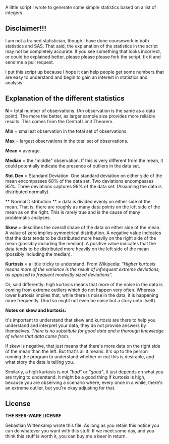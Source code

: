 A little script I wrote to generate some simple statistics based on a list of integers.

## Disclaimer!!!

I am not a trained statistician, though I have done coursework in both statistics and SAS. That said, the explanation of the statistics in the script may not be completely accurate. If you see something that looks incorrect, or could be explained better, please please please fork the script, fix it and send me a pull request.

I put this script up because I hope it can help people get some numbers that are easy to understand and begin to gain an interest in statistics and analysis.

## Explanation of the different statistics

**N** = total number of observations. (An observation is the same as a data point). The more the better, as larger sample size provides more reliable results. This comes from the Central Limit Theorem.

**Min** = smallest observation in the total set of observations.

**Max** = largest observations in the total set of observations.

**Mean** = average.

**Median** = the "middle" observation. If this is very different from the mean, it could potentially indicate the presence of outliers in the data set.

**Std. Dev** = Standard Deviation. One standard deviation on either side of the mean encompasses 68% of the data set. Two deviations encompasses 95%. Three deviations captures 99% of the data set. (Assuming the data is distributed normally).

** Normal Distribution ** = data is divided evenly on either side of the mean. That is, there are roughly as many data points on the left side of the mean as on the right. This is rarely true and is the cause of many problematic analyses.

**Skew** = describes the overall shape of the data on either side of the mean. A value of zero implies symmetrical distribution. A negative value indicates that the data tends to be distributed more heavily on the right side of the mean (possibly including the median). A positive value indicates that the data tends to be distributed more heavily on the left side of the mean (possibly including the median).

**Kurtosis** = a little tricky to understand. From Wikipedia: *"Higher kurtosis means more of the variance is the result of infrequent extreme deviations, as opposed to frequent modestly sized deviations".*

Or, said differently: high kurtosis means that more of the noise in the data is coming from extreme outliers which do not happen very often. Whereas lower kurtosis implies that, while there is noise in the data, it is happening more frequently. (And so might not even be noise but a story unto itself).

**Notes on skew and kurtosis:**

It's important to understand that skew and kurtosis are there to help you understand and interpret your data, they do not provide answers by themselves. *There is no substitute for good data and a thorough knowledge of where that data came from.*

If skew is negative, that just means that there's more data on the right side of the mean than the left. But that's all it means.  It's up to the person running the program to understand whether or not this is desirable, and what story the data is telling you.

Similarly, a high kurtosis is not *"bad"* or *"good"*, it just depends on what you are trying to understand. It might be a good thing if kurtosis is high, because you are observing a scenario where, every once in a while, there's an extreme outlier, but you're okay adjusting for that.


## License

**THE BEER-WARE LICENSE**

Sebastian Wittenkamp wrote this file. As long as you retain this notice you
can do whatever you want with this stuff. If we meet some day, and you think
this stuff is worth it, you can buy me a beer in return.

